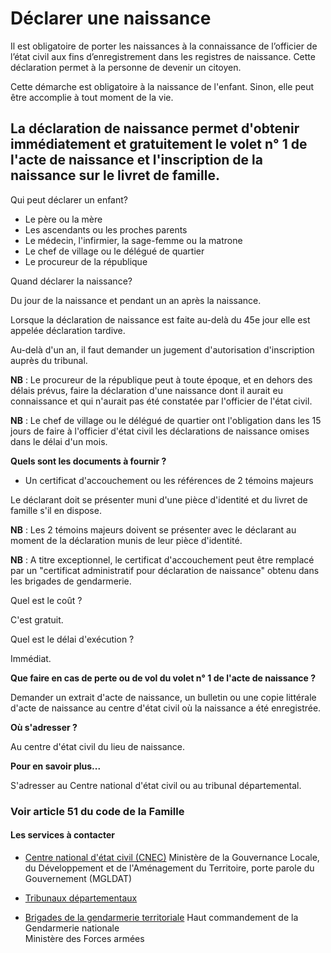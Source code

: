 # Déclarer une naissance

Il est obligatoire de porter les naissances à la connaissance de l’officier de l’état civil aux fins d’enregistrement dans les registres de naissance. Cette déclaration permet à la personne de devenir un citoyen.  
  
Cette démarche est obligatoire à la naissance de l'enfant. Sinon, elle peut être accomplie à tout moment de la vie.  
  
La déclaration de naissance permet d'obtenir immédiatement et gratuitement le volet n° 1 de l'acte de naissance et l'inscription de la naissance sur le livret de famille.
-----------------------------------------------------------------------------------------------------------------------------------------------------------------------------------------------------------------------------------------------------------------------------------------------------------------------------------------------------------------------------------------------------------------------------------------------------------------------------------------------------------------------------

Qui peut déclarer un enfant?

*   Le père ou la mère
*   Les ascendants ou les proches parents
*   Le médecin, l'infirmier, la sage-femme ou la matrone
*   Le chef de village ou le délégué de quartier
*   Le procureur de la république  
    

Quand déclarer la naissance?

Du jour de la naissance et pendant un an après la naissance.  

Lorsque la déclaration de naissance est faite au-delà du 45e jour elle est appelée déclaration tardive.  

Au-delà d'un an, il faut demander un jugement d'autorisation d'inscription auprès du tribunal.  

**NB** : Le procureur de la république peut à toute époque, et en dehors des délais prévus, faire la déclaration d'une naissance dont il aurait eu connaissance et qui n'aurait pas été constatée par l'officier de l'état civil.  

**NB** : Le chef de village ou le délégué de quartier ont l'obligation dans les 15 jours de faire à l'officier d'état civil les déclarations de naissance omises dans le délai d'un mois. 

**Quels sont les documents à fournir ?**

*   Un certificat d'accouchement ou les références de 2 témoins majeurs

Le déclarant doit se présenter muni d'une pièce d'identité et du livret de famille s'il en dispose.  
  
**NB** : Les 2 témoins majeurs doivent se présenter avec le déclarant au moment de la déclaration munis de leur pièce d'identité.  
  
**NB** : A titre exceptionnel, le certificat d'accouchement peut être remplacé par un "certificat administratif pour déclaration de naissance" obtenu dans les brigades de gendarmerie.  

Quel est le coût ?

C'est gratuit.  

Quel est le délai d'exécution ?

Immédiat.  

**Que faire en cas de perte ou de vol du volet n° 1 de l'acte de naissance ?**  

Demander un extrait d'acte de naissance, un bulletin ou une copie littérale d'acte de naissance au centre d'état civil où la naissance a été enregistrée.  

**Où s'adresser ?**

Au centre d'état civil du lieu de naissance.  

**Pour en savoir plus...**  

S'adresser au Centre national d'état civil ou au tribunal départemental.  

### Voir article 51 du code de la Famille

#### Les services à contacter

*   [Centre national d'état civil (CNEC)](../../../services/centre-national-detat-civil-cnec.md) Ministère de la Gouvernance Locale, du Développement et de l'Aménagement du Territoire, porte parole du Gouvernement (MGLDAT)  
    
*   [Tribunaux départementaux](../../../services/tribunaux-departementaux.md)
*   [Brigades de la gendarmerie territoriale](../../../services/brigades-de-la-gendarmerie-territoriale.md) Haut commandement de la Gendarmerie nationale  
    Ministère des Forces armées